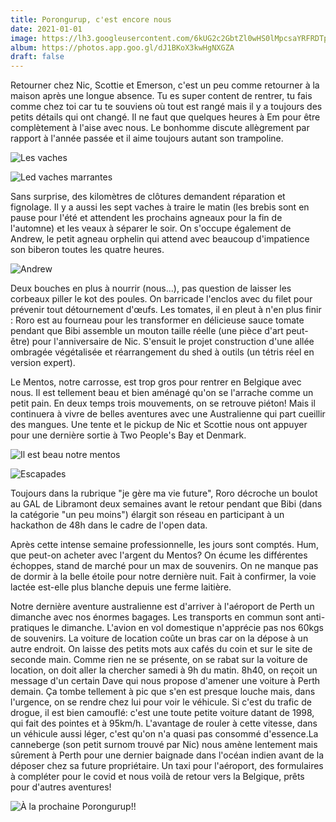 ```yaml
---
title: Porongurup, c'est encore nous
date: 2021-01-01
image: https://lh3.googleusercontent.com/6kUG2c2GbtZl0wHS0lMpcsaYRFRDTpSAp2yUp3daHPceZOzK1PJFDuMML00dTC1P2u-QZ1Byt3B4zlkN53sLuGzpaWgBYJAMagwkrzygH_yuwaBMUNUeJiJovkICZ5gz_I1mVXMtiIY
album: https://photos.app.goo.gl/dJ1BKoX3kwHgNXGZA
draft: false
---
```


Retourner chez Nic, Scottie et Emerson, c'est un peu comme retourner à la maison après une longue absence. Tu es super content de rentrer, tu fais comme chez toi car tu te souviens où tout est rangé mais il y a toujours des petits détails qui ont changé. Il ne faut que quelques heures à Em pour être complètement à l'aise avec nous. Le bonhomme discute allègrement par rapport à l'année passée et il aime toujours autant son trampoline.

![Les vaches](https://lh3.googleusercontent.com/kiXEb35EfGqkvg765U7jQjqE9qRE25gRW9OlIxZNdPJi9Bf-NfJdWz1TGYLxmXHXrf02LoPf-emOK_PL0LK9_ghYntn4PywHACmXn8n8AbrTaFq6DNCZhWkq5dD65fN-PPZY2upsY8M)

![Led vaches marrantes](https://lh3.googleusercontent.com/IwD60CA4bSBbUTB4RnVVFxEJXSS-XZxXXdw4suDCSvFEiy3e1czUVMqWc4BJqv-c9IP8aln2c-R2nYFYkPVhXhYExppOxoLI4_gjfHxWPYeWD5znAdzoAGhjsSoNf3QH3noCbzGHPa4)

Sans surprise, des kilomètres de clôtures demandent réparation et fignolage. Il y a aussi les sept vaches à traire le matin (les brebis sont en pause pour l'été et attendent les prochains agneaux pour la fin de l'automne) et les veaux à séparer le soir. On s'occupe également de Andrew, le petit agneau orphelin qui attend avec beaucoup d'impatience son biberon toutes les quatre heures.

![Andrew](https://lh3.googleusercontent.com/JgHtO-rgXdDpUIyJji8--YEjKthqNPGmtPnlBsiSgEFvFvv79w2Ze-8oSr3v2Tcg3pcieBDvTH7-8wq15zVh1bRcepchFqNufJugpaemQEmyCD01WpTVGZtOxIp5nOT7JrKtWTNZc-4)

Deux bouches en plus à nourrir (nous...), pas question de laisser les corbeaux piller le kot des poules. On barricade l'enclos avec du filet pour prévenir tout détournement d'œufs. Les tomates, il en pleut à n'en plus finir : Roro est au fourneau pour les transformer en délicieuse sauce tomate pendant que Bibi assemble un mouton taille réelle (une pièce d'art peut-être) pour l'anniversaire de Nic. S'ensuit le projet construction d'une allée ombragée végétalisée et réarrangement du shed à outils (un tétris réel en version expert).

Le Mentos, notre carrosse, est trop gros pour rentrer en Belgique avec nous. Il est tellement beau et bien aménagé qu'on se l'arrache comme un petit pain. En deux temps trois mouvements, on se retrouve piéton! Mais il continuera à vivre de belles aventures avec une Australienne qui part cueillir des mangues. Une tente et le pickup de Nic et Scottie nous ont appuyer pour une dernière sortie à Two People's Bay et Denmark.

![Il est beau notre mentos](https://lh3.googleusercontent.com/zOmNpSpThLIrXGl5D1WOmrL-R3k-zdMPgh4pFI4_aS5Tq3s2OO9BFYnPwlMpCYFR9jvymoHkwQ8Sp6mvn771hXp7BE2p9r2i2Ap5PkQU4RW0iJby1seXdjf-BqvFGHtPUp_k5kvTXFQ)

![Escapades](https://lh3.googleusercontent.com/VqSCe4JObt7hZ7iX5Ped5U13gTl80h-2FDmM6aRHj7u8Y32CMoKcr1AVK9HmMpMJqgGZ6-q_DnxeD4ymIfDIhSi_8V5mCL8sU15h2ARO5onOSmgrb7evSyAJHJ8flS4c_mgphEEaM5w)

Toujours dans la rubrique "je gère ma vie future", Roro décroche un boulot au GAL de Libramont deux semaines avant le retour pendant que Bibi (dans la catégorie "un peu moins") élargit son réseau en participant à un hackathon de 48h dans le cadre de l'open data. 

Après cette intense semaine professionnelle, les jours sont comptés. Hum, que peut-on acheter avec l'argent du Mentos? On écume les différentes échoppes, stand de marché pour un max de souvenirs. On ne manque pas de dormir à la belle étoile pour notre dernière nuit. Fait à confirmer, la voie lactée est-elle plus blanche depuis une ferme laitière.

Notre dernière aventure australienne est d'arriver à l'aéroport de Perth un dimanche avec nos énormes bagages. Les transports en commun sont anti-pratiques le dimanche. L'avion en vol domestique n'apprécie pas nos 60kgs de souvenirs. La voiture de location coûte un bras car on la dépose à un autre endroit. On laisse des petits mots aux cafés du coin et sur le site de seconde main. Comme rien ne se présente, on se rabat sur la voiture de location, on doit aller la chercher samedi à 9h du matin. 8h40, on reçoit un message d'un certain Dave qui nous propose d'amener une voiture à Perth demain. Ça tombe tellement à pic que s'en est presque louche mais, dans l'urgence, on se rendre chez lui pour voir le véhicule. Si c'est du trafic de drogue, il est bien camouflé: c'est une toute petite voiture datant de 1998, qui fait des pointes et à 95km/h. L'avantage de rouler à cette vitesse, dans un véhicule aussi léger, c'est qu'on n'a quasi pas consommé d'essence.La canneberge (son petit surnom trouvé par Nic) nous amène lentement mais sûrement à Perth pour une dernier baignade dans l'océan indien avant de la déposer chez sa future propriétaire. Un taxi pour l'aéroport, des formulaires à compléter pour le covid et nous voilà de retour vers la Belgique, prêts pour d'autres aventures!

![À la prochaine Porongurup!!](https://lh3.googleusercontent.com/74UGbBIopQF_CAOuDl-ODVjN0dp96CND2wP58y5t6xyzrB1kxmHSfMQYtIZ5hlg3Ia9P1EF-I1YEi04AST_Ane7YkVPISuTatj4H-dxwmYm2lMh7-WzkKepMYxM0yk30_DZo9EUhJqU)
